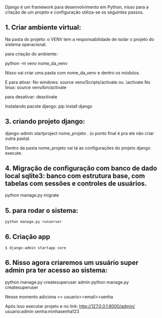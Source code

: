 Django é um framework para desenvolvimento em Python, nisso para a criação de um projeto e configuração utiliza-se os seguintes passos.

## 1. Criar ambiente virtual:

Na pasta do projeto:
o VENV tem a responsabilidade de isolar o projeto do sistema operacional.

para criação do ambiente:


python -m venv nome_da_venv

Nisso vai criar uma pasta com nome_da_venv e dentro os módulos.

E para ativar:
No windows: source venv/Scripts/activate ou .\activate
No linux: source venv/bin/activate

para desativar: deactivate


Instalando pacote django:
pip install django

## 3. criando projeto django:
django-admin startproject nome_projeto . (o ponto final é pra ele não criar outra pasta)

Dentro da pasta nome_projeto vai tá as configurações do projeto django execute.


## 4. Migração de configuração com banco de dado local sqlite3: banco com estrutura base, com tabelas com sessões e controles de usuários.
python manage.py migrate

## 5. para rodar o sistema:
```
python manage.py runserver
```


## 6. Criação app

```
$ django-admin startapp core
```




## 6. Nisso agora criaremos um usuário super admin pra ter acesso ao sistema:
python manage.py createsuperuser admin
python manage.py createsuperuser 

Nesse momento adiciona >> usuario>>email>>senha

Após isso executar projeto e no link: http://127.0.0.1:8000/admin/
usuario:admin 
senha:minhasenha123




